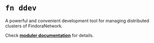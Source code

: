 # `fn ddev`

A powerful and convenient development tool for managing distributed clusters of FindoraNetwork.

Check [**moduler documentation**](../src/components/finutils/src/common/ddev/README.md) for details.
